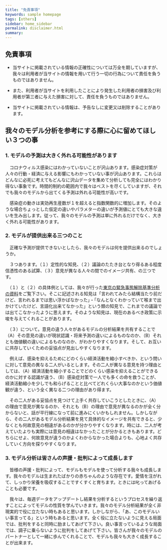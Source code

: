 ```yaml
---
title: "免責事項"
keywords: sample homepage
tags: [others]
sidebar: home_sidebar
permalink: disclaimer.html
summary:
---
```


## 免責事項

- 当サイトに掲載されている情報の正確性については万全を期していますが、我々は利用者が当サイトの情報を用いて行う一切の行為について責任を負うものではありません。

- また、利用者が当サイトを利用したことにより発生した利用者の損害及び利用者が第三者に与えた損害に対して、責任を負うものではありません。

- 当サイトに掲載されている情報は、予告なしに変更又は削除することがあります。

## 我々のモデル分析を参考にする際に心に留めてほしい３つの事

### 1. モデルの予測は大きく外れる可能性があります

　コロナウィルス感染にはわかっていないことが沢山あります。感染症対策が人々の行動・経済に与える影響にもわかっていない事が沢山あります。これらはどんなに必死に考えてもどんなに沢山データを集めて分析しても完全にはわかり得ない事象です。時間的制約の範囲内で我々はベストを尽くしていますが、それでも我々のモデルから出てくる予測は外れる可能性が高いです。

　感染症の動きは実効再生産数が１を超えると指数関数的に増加します。そのような場合ちょっとした仮定の違いやパラメターの違いが予測値にとても大きな違いを生み出します。従って、我々のモデルの予測は単に外れるだけでなく、大きく外れる可能性があります。

### 2. モデルが提供出来る三つのこと

　正確な予測が提供できないとしたら、我々のモデルは何を提供出来るのでしょうか。

　３つあります。（１）定性的な知見、（２）議論のたたき台となり得るある程度信憑性のある試算、（３）意見が異なる人々の間でのイメージ共有、の三つです。

　（１）と（２）の具体例としては、我々が行った[東京の緊急事態解除基準分析の資料](./tokyo_20210126.html)をご覧下さい。そこに記述される知見は「言われてみたら結構当たり前だけど、言われるまでは思い浮かばなかった」・「なんとなくわかっていて喉まで出かけていたけど、言語化出来てなかった」という類の知見で、これまでの議論では出てこなかったように思えます。そのような知見は、現在のあるべき政策に示唆を与えてくれることがあります。

　（３）について。意見の違う人々があるモデルの分析結果を共有することで（A）その意見の違いが現状認識・将来予測の違いによるものなのか、（B）それとも価値観の違いによるものなのか、がわかりやすくなります。そして、お互いに共存していくための妥協点が見出しやすくなります。

　例えば、感染を抑えるためにどのくらい経済活動を縮小すべきか、という問いに対して意見の異なる二人がいるとします。その二人が異なる意見を持つ理由としては、（A）経済活動を縮小することでどのくらい感染を抑えることができるのかに対する認識が違う、（B）感染症対策で一人でも多くの命を救うことが、経済活動縮小を少しでも和らげることと比べてどれくらい大事なのかという価値観が違う、という全く異なる二つの理由があり得ます。

　その二人がある妥協点を見つけて上手く共存していこうとしたときに、（A）の理由で意見が異なるのか、それとも（B）の理由で意見が異なるのかが全く分からないと、話が平行線になって前に進みにくいかもしれません。しかしながら、その二人があるモデル分析結果を見て具体的なイメージを共有できると、少なくとも何故意見の相違があるのかが分かりやすくなります。時には、二人が考えていたよりも実際には意見の相違はなかったことが分かるときもあります。どちらにせよ、何故意見が違うのかよくわからなかった場合よりも、心地よく共存していく方向を探りやすくなります。

### 3. モデル分析は皆さんの声援・批判によって成長します

　皆様の声援・批判によって、モデルもモデルを使って分析する我々も成長します。我々のモデルは生まれたばかりの赤ちゃんのような存在です。愛情を注がれて、しっかり栄養を吸収することですくすくと育ちます。ときには叱ってあげることも必要です。

　我々は、毎週データをアップデートし結果を分析するというプロセスを繰り返すことによってモデルの性質を学んでいきます。我々のモデル分析結果が全く非現実的で役に立たない時もあると思います。しかしながら、「あ、このモデルいい事言ってる」という時もあると思います。全く役に立たないように見える局面では、批判をすると同時に励ましてあげて下さい。良い事言っているような局面では、調子に乗らないように批判をしてあげて下さい。皆さんが我々のモデルのパートナーとして一緒に歩んでくれることで、モデルも我々も大きく成長することが出来ます。
